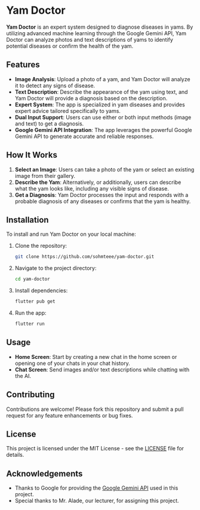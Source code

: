 # Yam Doctor

**Yam Doctor** is an expert system designed to diagnose diseases in yams. By utilizing advanced machine learning through the Google Gemini API, Yam Doctor can analyze photos and text descriptions of yams to identify potential diseases or confirm the health of the yam.

## Features

- **Image Analysis**: Upload a photo of a yam, and Yam Doctor will analyze it to detect any signs of disease.
- **Text Description**: Describe the appearance of the yam using text, and Yam Doctor will provide a diagnosis based on the description.
- **Expert System**: The app is specialized in yam diseases and provides expert advice tailored specifically to yams.
- **Dual Input Support**: Users can use either or both input methods (image and text) to get a diagnosis.
- **Google Gemini API Integration**: The app leverages the powerful Google Gemini API to generate accurate and reliable responses.

## How It Works

1. **Select an Image**: Users can take a photo of the yam or select an existing image from their gallery.
2. **Describe the Yam**: Alternatively, or additionally, users can describe what the yam looks like, including any visible signs of disease.
3. **Get a Diagnosis**: Yam Doctor processes the input and responds with a probable diagnosis of any diseases or confirms that the yam is healthy.

## Installation

To install and run Yam Doctor on your local machine:

1. Clone the repository:
    ```bash
    git clone https://github.com/sohmteee/yam-doctor.git
    ```
2. Navigate to the project directory:
    ```bash
    cd yam-doctor
    ```
3. Install dependencies:
    ```bash
    flutter pub get
    ```
4. Run the app:
    ```bash
    flutter run
    ```

## Usage

- **Home Screen**: Start by creating a new chat in the home screen or opening one of your chats in your chat history.
- **Chat Screen**: Send images and/or text descriptions while chatting with the AI.

## Contributing

Contributions are welcome! Please fork this repository and submit a pull request for any feature enhancements or bug fixes.

## License

This project is licensed under the MIT License - see the [LICENSE](https://opensource.org/license/mit) file for details.

## Acknowledgements

- Thanks to Google for providing the [Google Gemini API](https://ai.google.dev/) used in this project.
- Special thanks to Mr. Alade, our lecturer, for assigning this project.

